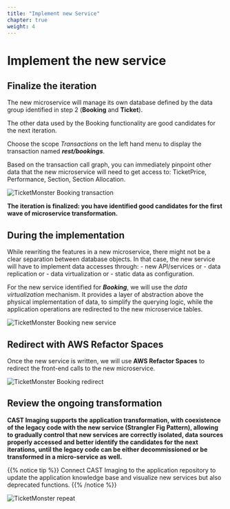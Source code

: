 ```yaml
---
title: "Implement new Service"
chapter: true
weight: 4
---
```


# Implement the new service 

## Finalize the iteration 

The new microservice will manage its own database defined by the data group identified in step 2 (**Booking** and **Ticket**). 

The other data used by the Booking functionality are good candidates for the next iteration. 

Choose the scope _Transactions_ on the left hand menu to display the transaction named ***rest/bookings***.  

Based on the transaction call graph, you can immediately pinpoint other data that the new microservice will need to get access to: TicketPrice, Performance, Section, Section Allocation.

![TicketMonster Booking transaction](/images/M2M_18.png)

**The iteration is finalized: you have identified good candidates for the first wave of microservice transformation.** 

## During the implementation

While rewriting the features in a new microservice, there might not be a clear separation between database objects. In that case, the new service will have to implement data accesses through:
    - new API/services or 
    - data replication or 
    - data virtualization or 
    - static data as configuration. 

For the new service identified for ***Booking***, we will use the _data virtualization_ mechanism. It provides a layer of abstraction above the physical implementation of data, to simplify the querying logic, while the application operations are redirected to the new microservice tables.

![TicketMonster Booking new service](/images/M2M_19.png)

## Redirect with AWS Refactor Spaces 

Once the new service is written, we will use **AWS Refactor Spaces** to redirect the front-end calls to the new microservice.
 
![TicketMonster Booking redirect](/images/M2M_20.png)

## Review the ongoing transformation

**CAST Imaging supports the application transformation, with coexistence of the legacy code with the new service (Strangler Fig Pattern), allowing to gradually control that new services are correctly isolated, data sources properly accessed and better identify the candidates for the next iterations, until the legacy code can be either decommissioned or be transformed in a micro-service as well.** 

{{% notice tip %}}
Connect CAST Imaging to the application repository to update the application knowledge base and visualize new services but also deprecated functions.
{{% /notice %}} 
 
![TicketMonster repeat](/images/M2M_21.png)
